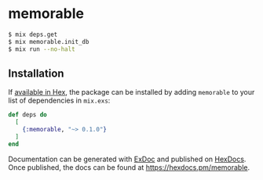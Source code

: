 # memorable

```sh
$ mix deps.get
$ mix memorable.init_db
$ mix run --no-halt
```

## Installation

If [available in Hex](https://hex.pm/docs/publish), the package can be installed
by adding `memorable` to your list of dependencies in `mix.exs`:

```elixir
def deps do
  [
    {:memorable, "~> 0.1.0"}
  ]
end
```

Documentation can be generated with [ExDoc](https://github.com/elixir-lang/ex_doc)
and published on [HexDocs](https://hexdocs.pm). Once published, the docs can
be found at <https://hexdocs.pm/memorable>.
